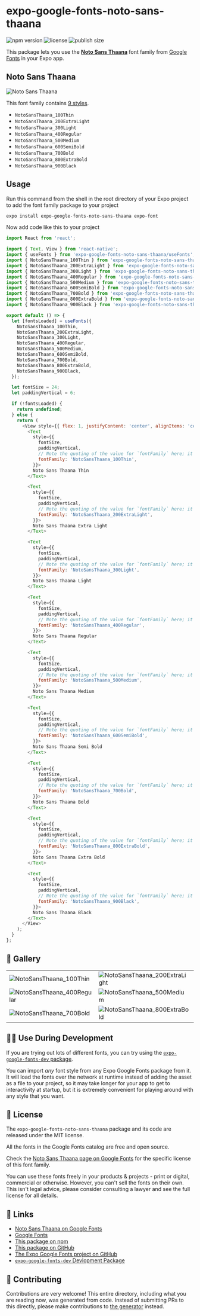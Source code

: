 # expo-google-fonts-noto-sans-thaana

![npm version](https://flat.badgen.net/npm/v/expo-google-fonts-noto-sans-thaana)
![license](https://flat.badgen.net/github/license/expo/google-fonts)
![publish size](https://flat.badgen.net/packagephobia/install/expo-google-fonts-noto-sans-thaana)

This package lets you use the [**Noto Sans Thaana**](https://fonts.google.com/specimen/Noto+Sans+Thaana) font family from [Google Fonts](https://fonts.google.com/) in your Expo app.

## Noto Sans Thaana

![Noto Sans Thaana](./font-family.png)

This font family contains [9 styles](#-gallery).

- `NotoSansThaana_100Thin`
- `NotoSansThaana_200ExtraLight`
- `NotoSansThaana_300Light`
- `NotoSansThaana_400Regular`
- `NotoSansThaana_500Medium`
- `NotoSansThaana_600SemiBold`
- `NotoSansThaana_700Bold`
- `NotoSansThaana_800ExtraBold`
- `NotoSansThaana_900Black`

## Usage

Run this command from the shell in the root directory of your Expo project to add the font family package to your project
```sh
expo install expo-google-fonts-noto-sans-thaana expo-font
```

Now add code like this to your project
```js
import React from 'react';

import { Text, View } from 'react-native';
import { useFonts } from 'expo-google-fonts-noto-sans-thaana/useFonts';
import { NotoSansThaana_100Thin } from 'expo-google-fonts-noto-sans-thaana/100Thin';
import { NotoSansThaana_200ExtraLight } from 'expo-google-fonts-noto-sans-thaana/200ExtraLight';
import { NotoSansThaana_300Light } from 'expo-google-fonts-noto-sans-thaana/300Light';
import { NotoSansThaana_400Regular } from 'expo-google-fonts-noto-sans-thaana/400Regular';
import { NotoSansThaana_500Medium } from 'expo-google-fonts-noto-sans-thaana/500Medium';
import { NotoSansThaana_600SemiBold } from 'expo-google-fonts-noto-sans-thaana/600SemiBold';
import { NotoSansThaana_700Bold } from 'expo-google-fonts-noto-sans-thaana/700Bold';
import { NotoSansThaana_800ExtraBold } from 'expo-google-fonts-noto-sans-thaana/800ExtraBold';
import { NotoSansThaana_900Black } from 'expo-google-fonts-noto-sans-thaana/900Black';

export default () => {
  let [fontsLoaded] = useFonts({
    NotoSansThaana_100Thin,
    NotoSansThaana_200ExtraLight,
    NotoSansThaana_300Light,
    NotoSansThaana_400Regular,
    NotoSansThaana_500Medium,
    NotoSansThaana_600SemiBold,
    NotoSansThaana_700Bold,
    NotoSansThaana_800ExtraBold,
    NotoSansThaana_900Black,
  });

  let fontSize = 24;
  let paddingVertical = 6;

  if (!fontsLoaded) {
    return undefined;
  } else {
    return (
      <View style={{ flex: 1, justifyContent: 'center', alignItems: 'center' }}>
        <Text
          style={{
            fontSize,
            paddingVertical,
            // Note the quoting of the value for `fontFamily` here; it expects a string!
            fontFamily: 'NotoSansThaana_100Thin',
          }}>
          Noto Sans Thaana Thin
        </Text>

        <Text
          style={{
            fontSize,
            paddingVertical,
            // Note the quoting of the value for `fontFamily` here; it expects a string!
            fontFamily: 'NotoSansThaana_200ExtraLight',
          }}>
          Noto Sans Thaana Extra Light
        </Text>

        <Text
          style={{
            fontSize,
            paddingVertical,
            // Note the quoting of the value for `fontFamily` here; it expects a string!
            fontFamily: 'NotoSansThaana_300Light',
          }}>
          Noto Sans Thaana Light
        </Text>

        <Text
          style={{
            fontSize,
            paddingVertical,
            // Note the quoting of the value for `fontFamily` here; it expects a string!
            fontFamily: 'NotoSansThaana_400Regular',
          }}>
          Noto Sans Thaana Regular
        </Text>

        <Text
          style={{
            fontSize,
            paddingVertical,
            // Note the quoting of the value for `fontFamily` here; it expects a string!
            fontFamily: 'NotoSansThaana_500Medium',
          }}>
          Noto Sans Thaana Medium
        </Text>

        <Text
          style={{
            fontSize,
            paddingVertical,
            // Note the quoting of the value for `fontFamily` here; it expects a string!
            fontFamily: 'NotoSansThaana_600SemiBold',
          }}>
          Noto Sans Thaana Semi Bold
        </Text>

        <Text
          style={{
            fontSize,
            paddingVertical,
            // Note the quoting of the value for `fontFamily` here; it expects a string!
            fontFamily: 'NotoSansThaana_700Bold',
          }}>
          Noto Sans Thaana Bold
        </Text>

        <Text
          style={{
            fontSize,
            paddingVertical,
            // Note the quoting of the value for `fontFamily` here; it expects a string!
            fontFamily: 'NotoSansThaana_800ExtraBold',
          }}>
          Noto Sans Thaana Extra Bold
        </Text>

        <Text
          style={{
            fontSize,
            paddingVertical,
            // Note the quoting of the value for `fontFamily` here; it expects a string!
            fontFamily: 'NotoSansThaana_900Black',
          }}>
          Noto Sans Thaana Black
        </Text>
      </View>
    );
  }
};

```

## 🔡 Gallery


||||
|-|-|-|
|![NotoSansThaana_100Thin](.//100Thin/NotoSansThaana_100Thin.ttf.png)|![NotoSansThaana_200ExtraLight](.//200ExtraLight/NotoSansThaana_200ExtraLight.ttf.png)|![NotoSansThaana_300Light](.//300Light/NotoSansThaana_300Light.ttf.png)||
|![NotoSansThaana_400Regular](.//400Regular/NotoSansThaana_400Regular.ttf.png)|![NotoSansThaana_500Medium](.//500Medium/NotoSansThaana_500Medium.ttf.png)|![NotoSansThaana_600SemiBold](.//600SemiBold/NotoSansThaana_600SemiBold.ttf.png)||
|![NotoSansThaana_700Bold](.//700Bold/NotoSansThaana_700Bold.ttf.png)|![NotoSansThaana_800ExtraBold](.//800ExtraBold/NotoSansThaana_800ExtraBold.ttf.png)|![NotoSansThaana_900Black](.//900Black/NotoSansThaana_900Black.ttf.png)||


## 👩‍💻 Use During Development

If you are trying out lots of different fonts, you can try using the [`expo-google-fonts-dev` package](https://github.com/freeboub/google-fonts/tree/master/font-packages/dev#readme).

You can import *any* font style from any Expo Google Fonts package from it. It will load the fonts
over the network at runtime instead of adding the asset as a file to your project, so it may take longer
for your app to get to interactivity at startup, but it is extremely convenient
for playing around with any style that you want.

## 📖 License

The `expo-google-fonts-noto-sans-thaana` package and its code are released under the MIT license.

All the fonts in the Google Fonts catalog are free and open source.

Check the [Noto Sans Thaana page on Google Fonts](https://fonts.google.com/specimen/Noto+Sans+Thaana) for the specific license of this font family.

You can use these fonts freely in your products & projects - print or digital, commercial or otherwise. However, you can't sell the fonts on their own. This isn't legal advice, please consider consulting a lawyer and see the full license for all details.

## 🔗 Links

- [Noto Sans Thaana on Google Fonts](https://fonts.google.com/specimen/Noto+Sans+Thaana)
- [Google Fonts](https://fonts.google.com/)
- [This package on npm](https://www.npmjs.com/package/expo-google-fonts-noto-sans-thaana)
- [This package on GitHub](https://github.com/freeboub/google-fonts/tree/master/font-packages/noto-sans-thaana)
- [The Expo Google Fonts project on GitHub](https://github.com/freeboub/google-fonts)
- [`expo-google-fonts-dev` Devlopment Package](https://github.com/freeboub/google-fonts/tree/master/font-packages/dev)

## 🤝 Contributing

Contributions are very welcome! This entire directory, including what you are reading now, was generated from code. Instead of submitting PRs to this directly, please make contributions to [the generator](https://github.com/freeboub/google-fonts/tree/master/packages/generator) instead.
